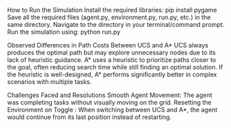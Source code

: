 How to Run the Simulation
    Install the required libraries:
        pip install pygame
    Save all the required files (agent.py, environment.py, run.py, etc.) in the same directory.
    Navigate to the directory in your terminal/command prompt.
    Run the simulation using:
        python run.py   

Observed Differences in Path Costs Between UCS and A*
    UCS always produces the optimal path but may explore unnecessary nodes due to its lack of heuristic guidance.
    A* uses a heuristic to prioritize paths closer to the goal, often reducing search time while still finding an optimal solution.
    If the heuristic is well-designed, A* performs significantly better in complex scenarios with multiple tasks.

Challenges Faced and Resolutions
    Smooth Agent Movement:
        The agent was completing tasks without visually moving on the grid.
    Resetting the Environment on Toggle :
        When switching between UCS and A*, the agent would continue from its last position instead of restarting.
    